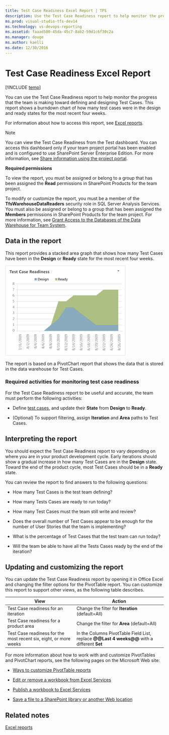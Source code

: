 ```yaml
---
title: Test Case Readiness Excel Report | TFS
description: Use the Test Case Readiness report to help monitor the progress that the team is making toward defining and designing Test Cases.
ms.prod: visual-studio-tfs-dev14
ms.technology: vs-devops-reporting
ms.assetid: faaad500-45da-45c7-8ab2-59d1c6f30c2a
ms.manager: douge
ms.author: kaelli
ms.date: 12/30/2016
---
```

# Test Case Readiness Excel Report
[!INCLUDE [temp](../_shared/tfs-report-platform-version.md)]

You can use the Test Case Readiness report to help monitor the progress that the team is making toward defining and designing Test Cases. This report shows a burndown chart of how many test cases were in the design and ready states for the most recent four weeks.  
  
 For information about how to access this report, see [Excel reports](excel-reports.md).  
  
> [!NOTE]
>  You can view the Test Case Readiness from the Test dashboard. You can access this dashboard only if your team project portal has been enabled and is configured to use SharePoint Server Enterprise Edition. For more information, see [Share information using the project portal](../sharepoint-dashboards/share-information-using-the-project-portal.md).  
  
 **Required permissions**  
  
 To view the report, you must be assigned or belong to a group that has been assigned the **Read** permissions in SharePoint Products for the team project.  
  
 To modify or customize the report, you must be a member of the **TfsWarehouseDataReaders** security role in SQL Server Analysis Services. You must also be assigned or belong to a group that has been assigned the **Members** permissions in SharePoint Products for the team project. For more information, see [Grant Access to the Databases of the Data Warehouse for Team System](../admin/grant-permissions-to-reports.md).  
  
##  <a name="Data"></a> Data in the report  
 This report provides a stacked area graph that shows how many Test Cases have been in the **Design** or **Ready** state for the most recent four weeks.  
  
 ![Test Case Readiness Excel Report](_img/procguid_exceltestcase.png "ProcGuid_ExcelTestCase")  
  
 The report is based on a PivotChart report that shows the data that is stored in the data warehouse for Test Cases.  
  
### Required activities for monitoring test case readiness  
 For the Test Case Readiness report to be useful and accurate, the team must perform the following activities:  
  
-   Define [test cases](../../manual-test/getting-started/create-test-cases.md), and update their **State** from **Design** to **Ready**.  
  
-   (Optional) To support filtering, assign **Iteration** and **Area** paths to Test Cases.  
  
##  <a name="Interpreting"></a> Interpreting the report  
 You should expect the Test Case Readiness report to vary depending on where you are in your product development cycle. Early iterations should show a gradual increase in how many Test Cases are in the **Design** state. Toward the end of the product cycle, most Test Cases should be in a **Ready** state.  
  
 You can review the report to find answers to the following questions:  
  
-   How many Test Cases is the test team defining?  
  
-   How many Tests Cases are ready to run today?  
  
-   How many Test Cases must the team still write and review?  
  
-   Does the overall number of Test Cases appear to be enough for the number of User Stories that the team is implementing?  
  
-   What is the percentage of Test Cases that the test team can run today?  
  
-   Will the team be able to have all the Tests Cases ready by the end of the iteration?  
  
##  <a name="Updating"></a> Updating and customizing the report  
 You can update the Test Case Readiness report by opening it in Office Excel and changing the filter options for the PivotTable report. You can customize this report to support other views, as the following table describes.  
  
|View|Action|  
|----------|------------|  
|Test Case readiness for an iteration|Change the filter for **Iteration** (default=All)|  
|Test Case readiness for a product area|Change the filter for **Area** (default=All)|  
|Test Case readiness for the most recent six, eight, or more weeks|In the Columns PivotTable Field List, replace **@@Last 4 weeks@@** with a different **Set**|  
  
 For more information about how to work with and customize PivotTables and PivotChart reports, see the following pages on the Microsoft Web site:  
  
-   [Ways to customize PivotTable reports](http://go.microsoft.com/fwlink/?LinkId=165722)  
  
-   [Edit or remove a workbook from Excel Services](http://go.microsoft.com/fwlink/?LinkId=165723)  
  
-   [Publish a workbook to Excel Services](http://go.microsoft.com/fwlink/?LinkId=165724)  
  
-   [Save a file to a SharePoint library or another Web location](http://go.microsoft.com/fwlink/?LinkId=165725)  
  
## Related notes
 [Excel reports](excel-reports.md)
